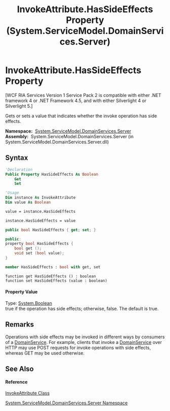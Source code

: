 ﻿---
title: InvokeAttribute.HasSideEffects Property  (System.ServiceModel.DomainServices.Server)
TOCTitle: HasSideEffects Property
ms:assetid: P:System.ServiceModel.DomainServices.Server.InvokeAttribute.HasSideEffects
ms:mtpsurl: https://msdn.microsoft.com/en-us/library/system.servicemodel.domainservices.server.invokeattribute.hassideeffects(v=VS.91)
ms:contentKeyID: 28755773
ms.date: 01/27/2012
mtps_version: v=VS.91
f1_keywords:
- System.ServiceModel.DomainServices.Server.InvokeAttribute.HasSideEffects
- System.ServiceModel.DomainServices.Server.InvokeAttribute.get_HasSideEffects
- System.ServiceModel.DomainServices.Server.InvokeAttribute.set_HasSideEffects
dev_langs:
- CSharp
- JScript
- VB
- FSharp
- c++
api_location:
- System.ServiceModel.DomainServices.Server.dll
api_name:
- System.ServiceModel.DomainServices.Server.InvokeAttribute.get_HasSideEffects
- System.ServiceModel.DomainServices.Server.InvokeAttribute.HasSideEffects
- System.ServiceModel.DomainServices.Server.InvokeAttribute.set_HasSideEffects
api_type:
- Managed
topic_type:
- apiref
- kbSyntax
product_family_name: VS
ROBOTS: INDEX,FOLLOW
---

# InvokeAttribute.HasSideEffects Property

\[WCF RIA Services Version 1 Service Pack 2 is compatible with either .NET framework 4 or .NET Framework 4.5, and with either Silverlight 4 or Silverlight 5.\]

Gets or sets a value that indicates whether the invoke operation has side effects.

**Namespace:**  [System.ServiceModel.DomainServices.Server](ff423220\(v=vs.91\).md)  
**Assembly:**  System.ServiceModel.DomainServices.Server (in System.ServiceModel.DomainServices.Server.dll)

## Syntax

``` vb
'Declaration
Public Property HasSideEffects As Boolean
    Get
    Set
```

``` vb
'Usage
Dim instance As InvokeAttribute
Dim value As Boolean

value = instance.HasSideEffects

instance.HasSideEffects = value
```

``` csharp
public bool HasSideEffects { get; set; }
```

``` c++
public:
property bool HasSideEffects {
    bool get ();
    void set (bool value);
}
```

``` fsharp
member HasSideEffects : bool with get, set
```

``` jscript
function get HasSideEffects () : boolean
function set HasSideEffects (value : boolean)
```

#### Property Value

Type: [System.Boolean](https://msdn.microsoft.com/en-us/library/a28wyd50)  
true if the operation has side effects; otherwise, false. The default is true.  

## Remarks

Operations with side effects may be invoked in different ways by consumers of a [DomainService](ff422911\(v=vs.91\).md). For example, clients that invoke a [DomainService](ff422911\(v=vs.91\).md) over HTTP may use POST requests for invoke operations with side effects, whereas GET may be used otherwise.

## See Also

#### Reference

[InvokeAttribute Class](ff422624\(v=vs.91\).md)

[System.ServiceModel.DomainServices.Server Namespace](ff423220\(v=vs.91\).md)

